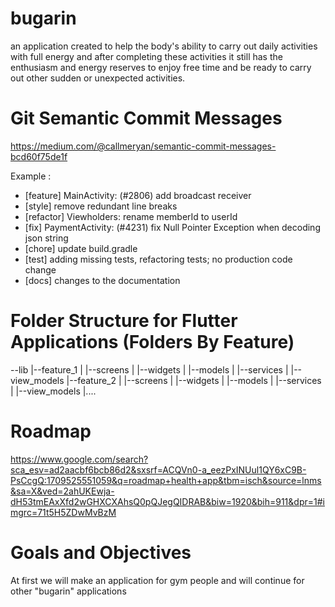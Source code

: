 # bugarin

an application created to help the body's ability to carry out daily activities with full energy and after completing these activities it still has the enthusiasm and energy reserves to enjoy free time and be ready to carry out other sudden or unexpected activities.

# Git Semantic Commit Messages

https://medium.com/@callmeryan/semantic-commit-messages-bcd60f75de1f

Example : 
- [feature] MainActivity: (#2806) add broadcast receiver
- [style] remove redundant line breaks  
- [refactor] Viewholders: rename memberId to userId
- [fix] PaymentActivity: (#4231) fix Null Pointer Exception when decoding json string
- [chore] update build.gradle
- [test] adding missing tests, refactoring tests; no production code change
- [docs] changes to the documentation

# Folder Structure for Flutter Applications (Folders By Feature)

--lib
|--feature_1
|  |--screens
|  |--widgets
|  |--models
|  |--services
|  |--view_models
|--feature_2
|  |--screens
|  |--widgets
|  |--models
|  |--services
|  |--view_models
|....

# Roadmap

https://www.google.com/search?sca_esv=ad2aacbf6bcb86d2&sxsrf=ACQVn0-a_eezPxINUul1QY6xC9B-PsCcgQ:1709525551059&q=roadmap+health+app&tbm=isch&source=lnms&sa=X&ved=2ahUKEwja-dH53tmEAxXfd2wGHXCXAhsQ0pQJegQIDRAB&biw=1920&bih=911&dpr=1#imgrc=71t5H5ZDwMvBzM

# Goals and Objectives

At first we will make an application for gym people and will continue for other "bugarin" applications